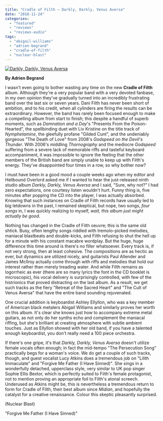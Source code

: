 ```yaml
---
title: "Cradle of Filth – Darkly, Darkly, Venus Aversa"
date: "2010-11-24"
categories: 
  - "featured"
  - "reviews"
  - "reviews-audio"
tags: 
  - "abigail-williams"
  - "adrien-begrand"
  - "cradle-of-filth"
  - "nuclear-blast"
---
```


[![](http://www.hellbound.ca/wp-content/uploads/2010/11/Darkly-Darkly-Venus-Aversa.jpg "Darkly, Darkly, Venus Aversa")](http://www.hellbound.ca/wp-content/uploads/2010/11/Darkly-Darkly-Venus-Aversa.jpg)

**By Adrien Begrand**

I wasn't even going to bother wasting any time on the new **Cradle of Filth** album. Although they're a very popular band with a very devoted fanbase, in my own opinion they've gradually turned into an incredibly frustrating band over the last six or seven years. Dani Filth has never been short of ambition, and to his credit, when all cylinders are firing the results can be extraordinary. However, the band has rarely been focused enough to make a compelling album from start to finish; this despite a handful of superb moments, such as _Damnation and a Day_'s "Presents From the Poison-Hearted", the spellbinding duet with Liv Kristine on the title track of _Nymphetamine_, the gleefully profane "Gilded Cunt", and the undeniably gorgeous "The Death of Love" from 2008's _Godspeed on the Devil's Thunder_. With 2006's middling _Thornography_ and the mediocre _Godspeed_ suffering from a severe lack of memorable riffs and tasteful keyboard accompaniment, it was impossible to ignore the feeling that the other members of the British band are simply unable to keep up with Filth's energy. They've disappointed four times in a row, so why bother now?

I must have been in a good mood a couple weeks ago when my editor and Hellbound Overlord asked me if I wanted to hear the just-released ninth studio album _Darkly, Darkly, Venus Aversa_ and I said, "Sure, why not?" I had zero expectations, one courtesy listen wouldn't hurt. Funny thing is, five minutes after popping the CD into the player, I was actually absorbed. Knowing that such instances on Cradle of Filth records have usually led to big letdowns in the past, I remained skeptical, but nope, two songs, _four songs_ in, I was quickly realizing to myself, _wait, this album just might actually be good._

Nothing has changed in the Cradle of Filth oeuvre; this is the same old shtick. Busy, often lengthy songs riddled with tremolo-picked melodies, maniacal blastbeats and double-kicks, and Filth refusing to shut the hell up for a minute with his constant macabre wordplay. But the huge, huge difference this time around is there's no filler whatsoever. Every track is, if not very strong, then at least cohesive. The compositions are as hectic as ever, but dynamics are utilized nicely, and guitarists Paul Allender and James McIlroy actually come through with riffs and melodies that hold our interest rather than merely treading water. And while Filth remains as logorrheic as ever (there are so many lyrics the font in the CD booklet is microscopic), his vocal delivery is surprisingly controlled, with few of the histrionics that proved distracting on the last album. As a result, we get such tracks as the fiery "Retreat of the Sacred Heart" and "The Cult of Venus Aversa" that have the entire band sounding rejuvenated.

One crucial addition is keyboardist Ashley Ellyllon, who was a key member of American black metalers Abigail Williams and similarly proves her worth on this album. It's clear she knows just how to accompany extreme metal guitars, as not only do her synths echo and complement the maniacal riffing, but she's brilliant at creating atmosphere with subtle ambient touches. Just as Ellyllon showed with her old band, if you have a talented enough keyboardist, you don't really need a 100 piece orchestra.

If there's one gripe, it's that _Darkly, Darkly, Venus Aversa_ doesn't utilize female vocals often enough; in fact the mid-tempo "The Persecution Song" practically begs for a woman's voice. We do get a couple of such tracks, though, and guest vocalist Lucy Atkins does a tremendous job on "Lilith Immaculate" and "Forgive Me Father (I Have Sinned)". She sings in a wonderfully detached, upperclass style, very similar to UK pop singer Sophie Ellis Bextor, which is perfectly suited to Filth's female protagonist, not to mention proving an appropriate foil to Filth's atonal screech. Underused as Atkins might be, this is nevertheless a tremendous return to form for Cradle of Filth, their best album since _Midian_, and hopefully the catalyst for a creative renaissance. Colour this skeptic pleasantly surprised.

(Nuclear Blast)

"Forgive Me Father (I Have Sinned)"
